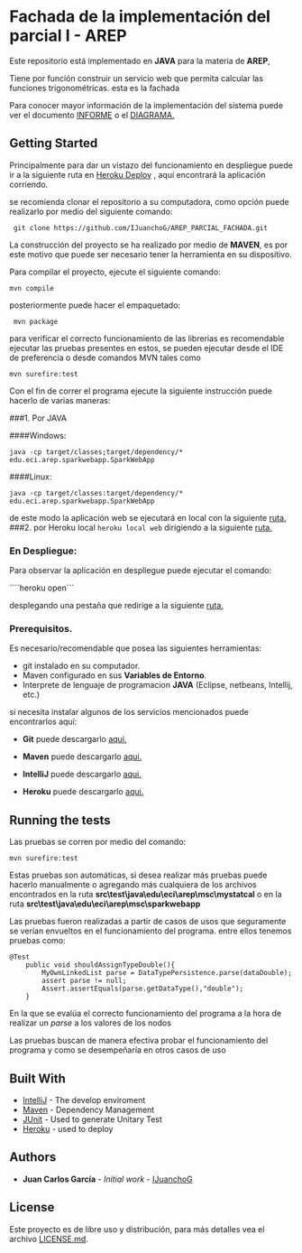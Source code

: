 # Fachada de la implementación del parcial I - AREP

Este repositorio está implementado en **JAVA** para la materia de **AREP**,

Tiene por función construir un servicio web que permita calcular las funciones trigonométricas. esta es la fachada 


Para conocer mayor información de la implementación del sistema puede ver el documento [INFORME](AREP_TALLER02.pdf) o el [DIAGRAMA.](Diagram.asta)

## Getting Started


Principalmente para dar un vistazo del funcionamiento en despliegue puede ir a la siguiente ruta en 
[Heroku Deploy](https://ancient-chamber-26329.herokuapp.com/datos) , aquí encontrará la aplicación corriendo.

se recomienda clonar el repositorio a su computadora, como opción puede realizarlo por medio del siguiente comando:

``` git clone https://github.com/IJuanchoG/AREP_PARCIAL_FACHADA.git```

La construcción del proyecto se ha realizado por medio de **MAVEN**, es por este motivo que puede ser necesario tener la herramienta en su dispositivo. 

Para compilar el proyecto, ejecute el siguiente comando:

```mvn compile```

posteriormente puede hacer el empaquetado:

``` mvn package```

para verificar el correcto funcionamiento de las librerias es recomendable ejecutar las pruebas presentes en estos,
se pueden ejecutar desde el IDE de preferencia o desde comandos MVN tales como 

```mvn surefire:test```

Con el fin de correr el programa ejecute la siguiente instrucción puede hacerlo de varias maneras:

###1. Por JAVA

####Windows:
```
java -cp target/classes;target/dependency/* edu.eci.arep.sparkwebapp.SparkWebApp
```

####Linux:
```
java -cp target/classes:target/dependency/* edu.eci.arep.sparkwebapp.SparkWebApp
```

de este modo la aplicación web se ejecutará en local con la siguiente [ruta.](http://localhost:4567/datos)
###2. por Heroku local
```heroku local web``` dirigiendo a la siguiente [ruta.](http://localhost:5000/datos)



### En Despliegue:

Para observar la aplicación en despliegue puede ejecutar el comando:

````heroku open```

desplegando una pestaña que redirige a la siguiente [ruta.](https://ancient-chamber-26329.herokuapp.com/datos) 


 ### Prerequisitos.

Es necesario/recomendable que posea las siguientes herramientas:

- git instalado en su computador.
- Maven configurado en sus **Variables de Entorno**.
- Interprete de lenguaje de programacion **JAVA** (Eclipse, netbeans, Intellij, etc.)

si necesita instalar algunos de los servicios mencionados puede encontrarlos aquí:

- **Git** puede descargarlo [aqui.](https://git-scm.com/downloads)

- **Maven** puede descargarlo [aqui.](https://maven.apache.org/download.cgi)

- **IntelliJ** puede descargarlo [aqui.](https://www.jetbrains.com/es-es/idea/download/)

- **Heroku** puede descargarlo [aqui.](https://devcenter.heroku.com/articles/heroku-cli#download-and-install)

 ## Running the tests
Las pruebas se corren por medio del comando:
```
mvn surefire:test
```


Estas pruebas son automáticas, si desea realizar más pruebas puede hacerlo manualmente o agregando más cualquiera de los archivos encontrados en la ruta **src\test\java\edu\eci\arep\msc\mystatcal**
o en la ruta  **src\test\java\edu\eci\arep\msc\sparkwebapp**

Las pruebas fueron realizadas a partir de casos de usos que seguramente se verían envueltos en el funcionamiento del programa. entre ellos tenemos pruebas como:

```
@Test
    public void shouldAssignTypeDouble(){
        MyOwnLinkedList parse = DataTypePersistence.parse(dataDouble);
        assert parse != null;
        Assert.assertEquals(parse.getDataType(),"double");
    }
```

 En la que se evalúa el correcto funcionamiento del programa a la hora de realizar un *parse* a los valores de los nodos
 
Las pruebas buscan de manera efectiva probar el funcionamiento del programa y como se desempeñaría en otros casos de uso



## Built With

* [IntelliJ](https://www.jetbrains.com/es-es/idea/) - The develop enviroment
* [Maven](https://maven.apache.org/) - Dependency Management
* [JUnit](https://junit.org/junit5/) - Used to generate Unitary Test
* [Heroku](https://devcenter.heroku.com/) - used to deploy

## Authors

* **Juan Carlos García** - *Initial work* - [IJuanchoG](https://github.com/IJuanchoG)


## License

Este proyecto es de libre uso y distribución, para más detalles vea el archivo [LICENSE.md](LICENSE.md).

 
 
 
 
 
 
 
 
 
 
 
 
 
 
 
 
 
 
 
 
 
 
 
 
 
 
 
 
 
 
